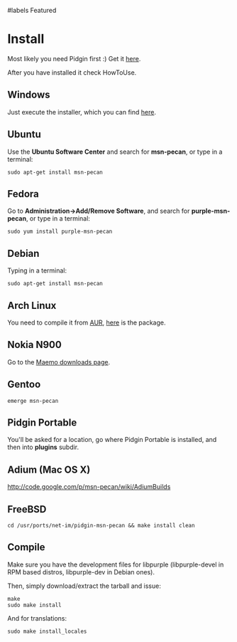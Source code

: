 ﻿#labels Featured
# Install #

Most likely you need Pidgin first :) Get it [here](http://www.pidgin.im/).

After you have installed it check HowToUse.

## Windows ##

Just execute the installer, which you can find [here](http://msn-pecan.googlecode.com/files/msn-pecan-0.1.4.exe).

## Ubuntu ##

Use the **Ubuntu Software Center** and search for **msn-pecan**, or type in a terminal:
```
sudo apt-get install msn-pecan
```

## Fedora ##

Go to **Administration->Add/Remove Software**, and search for **purple-msn-pecan**, or type in a terminal:
```
sudo yum install purple-msn-pecan
```

## Debian ##

Typing in a terminal:
```
sudo apt-get install msn-pecan
```

## Arch Linux ##

You need to compile it from [AUR](https://wiki.archlinux.org/index.php/AUR_User_Guidelines), [here](http://aur.archlinux.org/packages.php?ID=15327) is the package.

## Nokia N900 ##

Go to the [Maemo downloads page](http://maemo.org/downloads/product/Maemo5/telepathy-msn-pecan/).

## Gentoo ##

```
emerge msn-pecan
```

## Pidgin Portable ##

You'll be asked for a location, go where Pidgin Portable is installed, and then into **plugins** subdir.

## Adium (Mac OS X) ##

http://code.google.com/p/msn-pecan/wiki/AdiumBuilds

## FreeBSD ##

```
cd /usr/ports/net-im/pidgin-msn-pecan && make install clean
```

## Compile ##

Make sure you have the development files for libpurple (libpurple-devel in RPM based distros, libpurple-dev in Debian ones).

Then, simply download/extract the tarball and issue:

```
make
sudo make install
```

And for translations:
```
sudo make install_locales
```